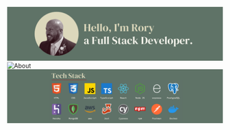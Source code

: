 ![Main GitHub README](https://github.com/RoryHog/RoryHog/blob/main/Linkedin%20Banner.png?raw=true)
![About]( )
![Tech Stack](https://github.com/RoryHog/RoryHog/blob/main/Tech%20Stack.png?raw=true)
<!---
RoryHog/RoryHog is a ✨ special ✨ repository because its `README.md` (this file) appears on your GitHub profile.
You can click the Preview link to take a look at your changes. 
--->
